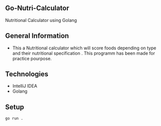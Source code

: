 ## Go-Nutri-Calculator
Nutritional Calculator using Golang

## General Information
- This a Nutritional calculator which will score foods depending on type and their nutritional specification . This programm has been made for practice pourpose.


## Technologies

* IntelliJ IDEA
* Golang
	
## Setup
```
go run .
```

